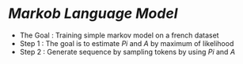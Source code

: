 # ***Markob Language Model***


- The Goal : Training simple markov model on a french dataset
- Step 1 : The goal is to estimate $Pi$ and $A$ by maximum of likelihood
- Step 2 : Generate sequence by sampling tokens by using $Pi$ and $A$
